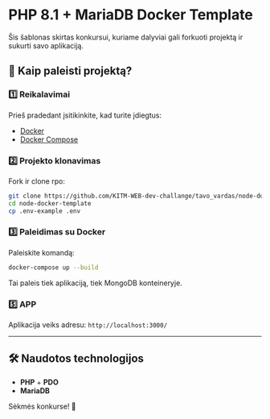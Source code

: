 # PHP 8.1 + MariaDB Docker Template

Šis šablonas skirtas konkursui, kuriame dalyviai gali forkuoti projektą ir sukurti savo aplikaciją.

## 🚀 Kaip paleisti projektą?

### 1️⃣ Reikalavimai
Prieš pradedant įsitikinkite, kad turite įdiegtus:
- [Docker](https://www.docker.com/get-started)
- [Docker Compose](https://docs.docker.com/compose/install/)

### 2️⃣ Projekto klonavimas

Fork ir clone rpo:
```sh
git clone https://github.com/KITM-WEB-dev-challange/tavo_vardas/node-docker-template.git
cd node-docker-template
cp .env-example .env
```

### 3️⃣ Paleidimas su Docker

Paleiskite komandą:
```sh
docker-compose up --build
```
Tai paleis tiek aplikaciją, tiek MongoDB konteineryje.



### 5️⃣ APP

Aplikacija veiks adresu: `http://localhost:3000/`

---

## 🛠 Naudotos technologijos
- **PHP** + **PDO**
- **MariaDB** 


Sėkmės konkurse! 🚀
